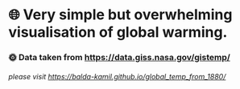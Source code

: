 # :globe_with_meridians: Very simple but overwhelming visualisation of global warming.

### :sun_with_face: Data taken from https://data.giss.nasa.gov/gistemp/

###### please visit https://balda-kamil.github.io/global_temp_from_1880/
